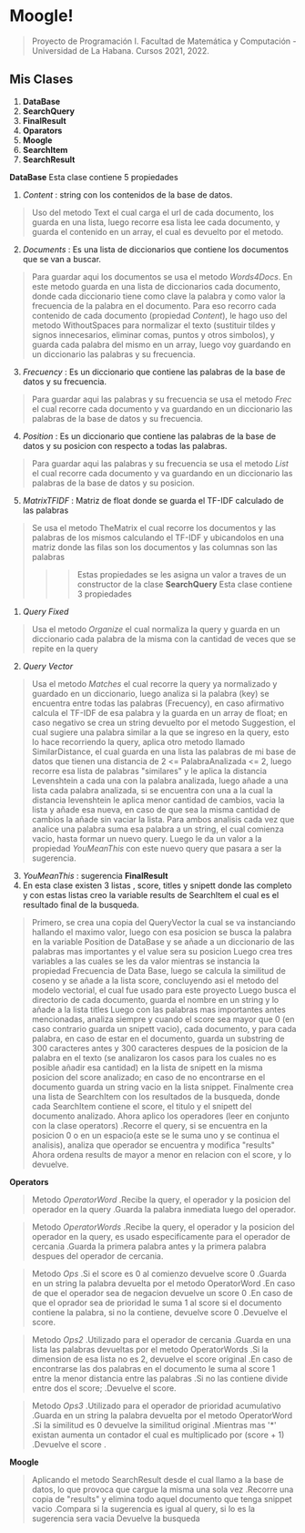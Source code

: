 # Moogle!

> Proyecto de Programación I.
> Facultad de Matemática y Computación - Universidad de La Habana.
> Cursos 2021, 2022.
## Mis Clases
1. **DataBase**
2. **SearchQuery**
3. **FinalResult**
4. **Oparators**
5. **Moogle**
6. **SearchItem** 
7. **SearchResult**

**DataBase**
Esta clase contiene 5 propiedades
1. *Content* : string con los contenidos de la base de datos.
  > Uso del metodo Text el cual carga el url de cada documento, los guarda en una lista, luego recorre esa lista lee cada documento, y guarda el contenido en un array, el cual es devuelto por el metodo.
2. *Documents* : Es una lista de diccionarios que contiene los documentos que se van a buscar.
  > Para guardar aqui los documentos se usa el metodo *Words4Docs*. En este metodo guarda en una lista de diccionarios cada documento, donde cada diccionario tiene como clave la palabra y como valor la frecuencia de la palabra en el documento. Para eso recorro cada contenido de cada documento (propiedad *Content*), le hago uso del metodo WithoutSpaces para normalizar el texto (sustituir tildes y signos innecesarios, eliminar comas, puntos y otros simbolos), y guarda cada palabra del mismo en un array, luego voy guardando en un diccionario las palabras y su frecuencia.
3. *Frecuency* : Es un diccionario que contiene las palabras de la base de datos y su frecuencia.
  > Para guardar aqui las palabras y su frecuencia se usa el metodo *Frec* el cual recorre cada documento y va guardando en un diccionario las palabras de la base de datos y su frecuencia.
4. *Position* : Es un diccionario que contiene las palabras de la base de datos y su posicion con respecto a todas las palabras.
  > Para guardar aqui las palabras y su frecuencia se usa el metodo *List* el cual recorre cada documento y va guardando en un diccionario las palabras de la base de datos y su posicion.
5. *MatrixTFIDF* : Matriz de float donde se guarda el TF-IDF calculado de las palabras
  > Se usa el metodo TheMatrix el cual recorre los documentos y las palabras de los mismos calculando el TF-IDF y ubicandolos en una matriz donde las filas son los documentos y las columnas son las palabras
>>> Estas propiedades se les asigna un valor a traves de un constructor de la clase 
**SearchQuery**
Esta clase contiene 3 propiedades
1. *Query Fixed* 
  > Usa el metodo *Organize* el cual normaliza la query y guarda en un diccionario cada palabra de la misma con la cantidad de veces que se repite en la query
2. *Query Vector*
  > Usa el metodo *Matches* el cual recorre la query ya normalizado y guardado en un diccionario, luego analiza si la palabra (key) se encuentra entre todas las palabras (Frecuency), en caso afirmativo calcula el TF-IDF de esa palabra y la guarda en un array de float; en caso negativo se crea un string devuelto por el metodo Suggestion, el cual sugiere una palabra similar a la que se ingreso en la query, esto lo hace recorriendo la query, aplica otro metodo llamado SimilarDistance, el cual guarda en una lista las palabras de mi base de datos que tienen una distancia de 2 <= PalabraAnalizada <= 2, luego recorre esa lista de palabras "similares" y le aplica la distancia Levenshtein a cada una con la palabra analizada, luego añade a una lista cada palabra analizada, si se encuentra con una a la cual la distancia levenshtein le aplica menor cantidad de cambios, vacia la lista y añade esa nueva, en caso de que sea la misma cantidad de cambios la añade sin vaciar la lista. Para ambos analisis cada vez que analice una palabra suma esa palabra a un string, el cual comienza vacio, hasta formar un nuevo query. Luego le da un valor a la propiedad *YouMeanThis* con este nuevo query que pasara a ser la sugerencia.
3. *YouMeanThis* : sugerencia
**FinalResult**
1. En esta clase existen 3 listas , score, titles y snipett donde las completo y con estas listas creo la variable results de SearchItem el cual es el resultado final de la busqueda.
> Primero, se crea una copia del QueryVector la cual se va instanciando hallando el maximo valor, luego con esa posicion se busca la palabra en la variable Position de DataBase y se añade a un diccionario de las palabras mas importantes y el value sera su posicion
> Luego crea tres variables a las cuales se les da valor mientras se instancia la propiedad Frecuencia de Data Base, luego se calcula la similitud de coseno y se añade a la lista score, concluyendo asi el metodo del modelo vectorial, el cual fue usado para este proyecto
> Luego busca el directorio de cada documento, guarda el nombre en un string y lo añade a la lista titles
> Luego con las palabras mas importantes antes mencionadas, analiza siempre y cuando el score sea mayor que 0 (en caso contrario guarda un snipett vacio), cada documento, y para cada palabra, en caso de estar en el documento, guarda un substring de 300 caracteres antes y 300 caracteres despues de la posicion de la palabra en el texto (se analizaron los casos para los cuales no es posible añadir esa cantidad) en la lista de snipett en la misma posicion del score analizado; en caso de no encontrarse en el documento guarda un string vacio en la lista snippet.
> Finalmente crea una lista de SearchItem con los resultados de la busqueda, donde cada SearchItem contiene el score, el titulo y el snipett del documento analizado.
>Ahora aplico los operadores (leer en conjunto con la clase operators)
 .Recorre el query, si se encuentra en la posicion 0 o en un espacio(a este se le suma uno y se continua el analisis), analiza que operador se encuentra y modifica "results"
>Ahora ordena results de mayor a menor en relacion con el score, y lo devuelve.

**Operators**
> Metodo *OperatorWord*
  .Recibe la query, el operador y la posicion del operador en la query
  .Guarda la palabra inmediata luego del operador.

> Metodo *OperatorWords*
  .Recibe la query, el operador y la posicion del operador en la query, es usado especificamente para el operador de cercania
  .Guarda la primera palabra antes y la primera palabra despues del operador de cercania.

> Metodo *Ops*
 .Si el score es 0 al comienzo devuelve score 0
 .Guarda en un string la palabra devuelta por el metodo OperatorWord
 .En caso de que el operador sea de negacion devuelve un score 0
 .En caso de que el oprador sea de prioridad le suma 1 al score si el documento contiene la palabra, si no la contiene, devuelve score 0
 .Devuelve el score.

> Metodo *Ops2*
 .Utilizado para el operador de cercania
 .Guarda en una lista las palabras devueltas por el metodo OperatorWords
 .Si la dimension de esa lista no es 2, devuelve el score original
 .En caso de encontrarse las dos palabras en el documento le suma al score 1 entre la menor distancia entre las palabras
 .Si no las contiene divide entre dos el score;
 .Devuelve el score.

> Metodo *Ops3*
 .Utilizado para el operador de prioridad acumulativo
 .Guarda en un string la palabra devuelta por el metodo OperatorWord
 .Si la similitud es 0 devuelve la similitud original
 .Mientras mas '*' existan aumenta un contador el cual es multiplicado por (score + 1)
 .Devuelve el score .

**Moogle**
> Aplicando el metodo SearchResult desde el cual llamo a la base de datos, lo que provoca que cargue la misma una sola vez
 .Recorre una copia de "results" y elimina todo aquel documento que tenga snippet vacio
 .Compara si la sugerencia es igual al query, si lo es la sugerencia sera vacia
 Devuelve la busqueda
